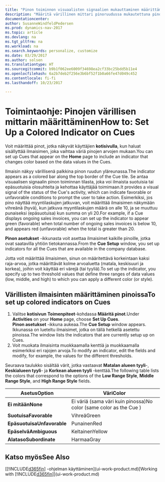 ```yaml
---
title: "Pinon toiminnon visuaalisten signaalien mukauttaminen määrittämällä värilliset mittarit"
description: "Määritä värillinen mittari pinoruudussa mukautettuna pinon toiminnon visuaalisena signaalina."
documentationcenter: 
author: SusanneWindfeldPedersen
ms.prod: dynamics-nav-2017
ms.topic: article
ms.devlang: na
ms.tgt_pltfrm: na
ms.workload: na
ms.search.keywords: personalize, customize
ms.date: 03/29/2017
ms.author: solsen
ms.translationtype: HT
ms.sourcegitcommit: b9b1f062ee6009f34698ea2cf33bc25bdd5b11e4
ms.openlocfilehash: 6a2b7deb2f256e3b6bf52f1b0a66fe47d049c452
ms.contentlocale: fi-fi
ms.lasthandoff: 10/23/2017

---
```

# <a name="how-to-set-up-a-colored-indicator-on-cues"></a><span data-ttu-id="ffb1c-103">Toimintaohje: Pinojen värillisen mittarin määrittäminen</span><span class="sxs-lookup"><span data-stu-id="ffb1c-103">How to: Set Up a Colored Indicator on Cues</span></span>
<span data-ttu-id="ffb1c-104">Voit määrittää pinot, jotka näkyvät käyttäjien **kotisivulla**, kun haluat sisällyttää ilmaisimen, joka vaihtaa väriä pinojen arvojen mukaan.</span><span class="sxs-lookup"><span data-stu-id="ffb1c-104">You can set up Cues that appear on the **Home** page to include an indicator that changes color based on the data values in the Cues.</span></span>

<span data-ttu-id="ffb1c-105">Ilmaisin näkyy värillisenä palkkina pinon ruudun yläreunassa.</span><span class="sxs-lookup"><span data-stu-id="ffb1c-105">The indicator appears as a colored bar along the top border of the Cue tile.</span></span> <span data-ttu-id="ffb1c-106">Se antaa visuaalisen signaalin pinon toiminnan tilasta, joka voi ilmaista suotuisia tai epäsuotuisia olosuhteita ja kehottaa käyttäjää toimimaan.</span><span class="sxs-lookup"><span data-stu-id="ffb1c-106">It provides a visual signal of the status of the Cue's activity, which can indicate favorable or unfavorable conditions to prompt the user to take action.</span></span> <span data-ttu-id="ffb1c-107">Esimerkiksi, jos pino näyttää myyntilaskujen jatkuvan, voit määrittää ilmaisimen näkymään vihreänä (hyvä), kun jatkuva myyntilaskujen määrä on alle 10, ja se muuttuu punaiseksi (epäsuotuisa) kun summa on yli 20.</span><span class="sxs-lookup"><span data-stu-id="ffb1c-107">For example, if a Cue displays ongoing sales invoices, you can set up the indicator to appear green (favorable) when total number of ongoing sales invoices is below 10, and appears red (unfavorable) when the total is greater than 20.</span></span>

<span data-ttu-id="ffb1c-108">**Pinon asetukset** -ikkunasta voit asettaa ilmaisimet kaikille pinoille, jotka ovat saatavilla yhtiön tietokannassa.</span><span class="sxs-lookup"><span data-stu-id="ffb1c-108">From the **Cue Setup** window, you set up indicators for all the Cues that are available in the company database.</span></span>

<span data-ttu-id="ffb1c-109">Jotta voit määrittää ilmaisimen, sinun on määritettävä korkeintaan kaksi raja-arvoa, jotka määrittävät kolme arvoaluetta (matala, keskisuuri ja korkea), joihin voit käyttää eri värejä (tai tyyliä).</span><span class="sxs-lookup"><span data-stu-id="ffb1c-109">To set up the indicator, you specify up to two threshold values that define three ranges of data values (low, middle, and high) to which you can apply a different color (or style).</span></span>

## <a name="to-set-up-colored-indicators-on-cues"></a><span data-ttu-id="ffb1c-110">Värillisten ilmaisinten määrittäminen pinoissa</span><span class="sxs-lookup"><span data-stu-id="ffb1c-110">To set up colored indicators on Cues</span></span>
1. <span data-ttu-id="ffb1c-111">Valitse **kotisivun** **Toimenpiteet**-kohdassa **Määritä pinot**.</span><span class="sxs-lookup"><span data-stu-id="ffb1c-111">Under **Activities** on your **Home** page, choose **Set Up Cues**.</span></span>  
   <span data-ttu-id="ffb1c-112">**Pinon asetukset** -ikkuna aukeaa.</span><span class="sxs-lookup"><span data-stu-id="ffb1c-112">The **Cue Setup** window appears.</span></span> <span data-ttu-id="ffb1c-113">Ikkunassa on lueteltu ilmaisimet, jotka on tällä hetkellä asetettu pinoissa.</span><span class="sxs-lookup"><span data-stu-id="ffb1c-113">The window lists the indicators that are currently setup up on Cues.</span></span>
2. <span data-ttu-id="ffb1c-114">Voit muokata ilmaisinta muokkaamalla kenttiä ja muokkaamalla esimerkiksi eri rajojen arvoja.</span><span class="sxs-lookup"><span data-stu-id="ffb1c-114">To modify an indicator, edit the fields and modify, for example, the values for the different thresholds.</span></span>  

<span data-ttu-id="ffb1c-115">Seuraava taulukko sisältää värit, jotka vastaavat **Matalan alueen tyyli**-, **Keskialueen tyyli**- ja **Korkean alueen tyyli** -kenttää.</span><span class="sxs-lookup"><span data-stu-id="ffb1c-115">The following table lists the colors that correspond to the options of the **Low Range Style**, **Middle Range Style**, and **High Range Style** fields.</span></span>

| <span data-ttu-id="ffb1c-116">Asetus</span><span class="sxs-lookup"><span data-stu-id="ffb1c-116">Option</span></span> | <span data-ttu-id="ffb1c-117">Väri</span><span class="sxs-lookup"><span data-stu-id="ffb1c-117">Color</span></span> |
| --- | --- |
| <span data-ttu-id="ffb1c-118">**Ei mitään**</span><span class="sxs-lookup"><span data-stu-id="ffb1c-118">**None**</span></span> |<span data-ttu-id="ffb1c-119">Ei väriä (sama väri kuin pinossa)</span><span class="sxs-lookup"><span data-stu-id="ffb1c-119">No color (same color as the Cue )</span></span>|
| <span data-ttu-id="ffb1c-120">**Suotuisa**</span><span class="sxs-lookup"><span data-stu-id="ffb1c-120">**Favorable**</span></span> |<span data-ttu-id="ffb1c-121">Vihreä</span><span class="sxs-lookup"><span data-stu-id="ffb1c-121">Green</span></span> |
| <span data-ttu-id="ffb1c-122">**Epäsuotuisa**</span><span class="sxs-lookup"><span data-stu-id="ffb1c-122">**Unfavorable**</span></span> |<span data-ttu-id="ffb1c-123">Punainen</span><span class="sxs-lookup"><span data-stu-id="ffb1c-123">Red</span></span> |
| <span data-ttu-id="ffb1c-124">**Epäselvä**</span><span class="sxs-lookup"><span data-stu-id="ffb1c-124">**Ambiguous**</span></span> |<span data-ttu-id="ffb1c-125">Keltainen</span><span class="sxs-lookup"><span data-stu-id="ffb1c-125">Yellow</span></span> |
| <span data-ttu-id="ffb1c-126">**Alataso**</span><span class="sxs-lookup"><span data-stu-id="ffb1c-126">**Subordinate**</span></span> |<span data-ttu-id="ffb1c-127">Harmaa</span><span class="sxs-lookup"><span data-stu-id="ffb1c-127">Gray</span></span> |

## <a name="see-also"></a><span data-ttu-id="ffb1c-128">Katso myös</span><span class="sxs-lookup"><span data-stu-id="ffb1c-128">See Also</span></span>
<span data-ttu-id="ffb1c-129">[[!INCLUDE[d365fin](includes/d365fin_md.md)] -ohjelman käyttäminen](ui-work-product.md)</span><span class="sxs-lookup"><span data-stu-id="ffb1c-129">[Working with [!INCLUDE[d365fin](includes/d365fin_md.md)]](ui-work-product.md)</span></span>

